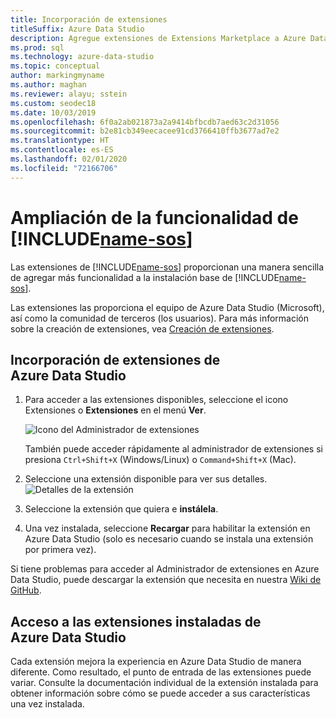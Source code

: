 ```yaml
---
title: Incorporación de extensiones
titleSuffix: Azure Data Studio
description: Agregue extensiones de Extensions Marketplace a Azure Data Studio
ms.prod: sql
ms.technology: azure-data-studio
ms.topic: conceptual
author: markingmyname
ms.author: maghan
ms.reviewer: alayu; sstein
ms.custom: seodec18
ms.date: 10/03/2019
ms.openlocfilehash: 6f0a2ab021873a2a9414bfbcdb7aed63c2d31056
ms.sourcegitcommit: b2e81cb349eecacee91cd3766410ffb3677ad7e2
ms.translationtype: HT
ms.contentlocale: es-ES
ms.lasthandoff: 02/01/2020
ms.locfileid: "72166706"
---
```

# <a name="extend-the-functionality-of-includename-sosincludesname-sos-shortmd"></a>Ampliación de la funcionalidad de [!INCLUDE[name-sos](../includes/name-sos-short.md)]

Las extensiones de [!INCLUDE[name-sos](../includes/name-sos-short.md)] proporcionan una manera sencilla de agregar más funcionalidad a la instalación base de [!INCLUDE[name-sos](../includes/name-sos-short.md)]. 

Las extensiones las proporciona el equipo de Azure Data Studio (Microsoft), así como la comunidad de terceros (los usuarios). Para más información sobre la creación de extensiones, vea [Creación de extensiones](extension-authoring.md).


## <a name="add-azure-data-studio-extensions"></a>Incorporación de extensiones de Azure Data Studio

1. Para acceder a las extensiones disponibles, seleccione el icono Extensiones o **Extensiones** en el menú **Ver**.

    ![Icono del Administrador de extensiones](media/extensions/extension-manager-icon.png)

    También puede acceder rápidamente al administrador de extensiones si presiona `Ctrl+Shift+X` (Windows/Linux) o `Command+Shift+X` (Mac).

2. Seleccione una extensión disponible para ver sus detalles.
    ![Detalles de la extensión](media/extensions/extension-details.png)

3. Seleccione la extensión que quiera e **instálela**.

4. Una vez instalada, seleccione **Recargar** para habilitar la extensión en Azure Data Studio (solo es necesario cuando se instala una extensión por primera vez).

Si tiene problemas para acceder al Administrador de extensiones en Azure Data Studio, puede descargar la extensión que necesita en nuestra [Wiki de GitHub](https://github.com/microsoft/azuredatastudio/wiki/List-of-Extensions).


## <a name="access-installed-azure-data-studio-extensions"></a>Acceso a las extensiones instaladas de Azure Data Studio

Cada extensión mejora la experiencia en Azure Data Studio de manera diferente. Como resultado, el punto de entrada de las extensiones puede variar. Consulte la documentación individual de la extensión instalada para obtener información sobre cómo se puede acceder a sus características una vez instalada.
